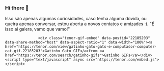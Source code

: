### Hi there 👋

<!--
**182018/182018** is a ✨ _special_ ✨ repository because its `README.md` (this file) appears on your GitHub profile.

Olá pessoal! Bem vindos ao meu perfil! 
 Me chamo Daniele e vou fazer uma breve apresentação minha! :)
 
 
- 🔭 Atualmente estou trabalhando como Técnica de Infraestrutura, no Cloud da TOTVS.
- 🌱 Estou aprendendo muitas coisas novas em banco de dados no trabalho. E na faculdade várias experiências novas.   
- 👯 Estou procurando colaborar em uma nova ONG Animal, que realmente defenda a causa animal na minha cidade!
- 🤔 Estou tentando aprender programação sem desenvolver um nó na minha cabeça kk.
- 💬 Me pergunte sobre como derrubar um ambiente de produção de um cliente sem querer :(. Brincadeira! Me pergunte suas curiosidades sobre trabalhar em Cloud. Ou venha conversar comigo sobre qualquer coisa. 
- 📫 Entre em contato comigo através do meu Linkedin. 
    <div> 
    <a href="https://www.linkedin.com/in/daniele-karnopp-23b032156/></a>
    </div>  
 - ⚡ Estou fazendo faculdade de Desenvolvimento de Sistemas, mas não me identifico como uma desenvolvedora. Ante de começar na área de Infraestrutura, eu trabalhava na parte administrativa da TOTVS, ainda estou me acostumando com a área, mas tenho vontade de experimentar novas coisas, como por exemplo a parte de documentação. 
-->

Isso são apenas algumas curiosidades, caso tenha alguma dúvida, ou queira apenas conversar, estou aberta a novos contatos e amizades :). 
                   "É isso ai galera, vamo que vamo!"
                   
                   
                   <div class="tenor-gif-embed" data-postid="22185203" data-share-method="host" data-aspect-ratio="1" data-width="100%"><a href="https://tenor.com/view/gatinho-gato-gato-e-computador-computer-cat-gif-22185203">Gatinho Gato GIF</a>from <a href="https://tenor.com/search/gatinho-gifs">Gatinho GIFs</a></div> <script type="text/javascript" async src="https://tenor.com/embed.js"></script>
